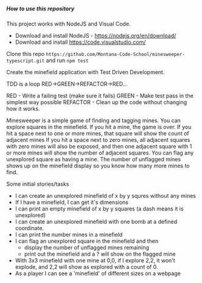 ##### How to use this repository

This project works with NodeJS and Visual Code.
- Download and install NodeJS - https://nodejs.org/en/download/ 
- Download and install https://code.visualstudio.com/

Clone this repo `https://github.com/Montana-Code-School/minesweeper-typescript.git` and run `npm test`

Create the minefield application with Test Driven Development.

TDD is a loop RED->GREEN->REFACTOR->RED...

RED - Write a failing test (make sure it fails)
GREEN - Make test pass in the simplest way possible
REFACTOR - Clean up the code without changing how it works.

Minesweeper is a simple game of finding and tagging mines.
You can explore squares in the minefield.
If you hit a mine, the game is over.
If you hit a space next to one or more mines, that square will show the count of adjacent mines
If you hit a space next to zero mines, all adjacent squares with zero mines will also be exposed, and then one adjacent square with 1 or more mines will show the number of adjacent squares.
You can flag any unexplored square as having a mine.
The number of unflagged mines shows up on the minefield display so you know how many more mines to find.

Some initial stories/tasks
- I can create an unexplored minefield of x by y squres without any mines
- If I have a minefield, I can get it's dimensions
- I can print an empty minefield of x by y squares (a dash means it is unexplored)
- I can create an unexplored minefield with one bomb at a defined coordinate.
- I can print the number mines in a minefield
- I can flag an unexplored square in the minefield and then
    - display the number of unflagged mines remaining
    - print out the minefield and a ? will show on the flagged mine
- With 3x3 minefield with one mine at 0,0, if I explore 2,2, it won't explode, and 2,2 will show as explored with a count of 0.
- As a player I can see a 'minefield' of different sizes on a webpage
